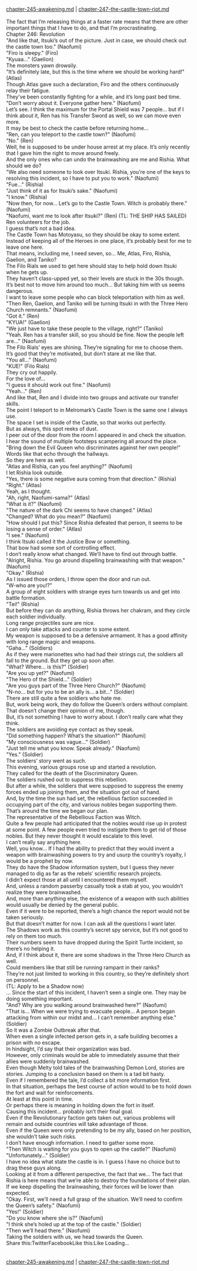 [chapter-245-awakening.md](./chapter-245-awakening.md) | [chapter-247-the-castle-town-riot.md](./chapter-247-the-castle-town-riot.md) <br/>
<br/>
The fact that I’m releasing things at a faster rate means that there are other important things that I have to do, and that I’m procrastinating.<br/>
Chapter 246: Revolution<br/>
"And like that, Itsuki’s out of the picture. Just in case, we should check out the castle town too." (Naofumi)<br/>
"Firo is sleepy." (Firo)<br/>
"Kyuaa…" (Gaelion)<br/>
The monsters yawn drowsily.<br/>
"It’s definitely late, but this is the time where we should be working hard!" (Atlas)<br/>
Though Atlas gave such a declaration, Firo and the others continuously relay their fatigue.<br/>
They’ve been constantly fighting for a while, and it’s long past bed time.<br/>
"Don’t worry about it. Everyone gather here." (Naofumi)<br/>
Let’s see. I think the maximum for the Portal Shield was 7 people… but if I think about it, Ren has his Transfer Sword as well, so we can move even more.<br/>
It may be best to check the castle before returning home…<br/>
"Ren, can you teleport to the castle town?" (Naofumi)<br/>
"No." (Ren)<br/>
Well, he is supposed to be under house arrest at my place. It’s only recently that I gave him the right to move around freely.<br/>
And the only ones who can undo the brainwashing are me and Rishia. What should we do?<br/>
"We also need someone to look over Itsuki. Rishia, you’re one of the keys to resolving this incident, so I have to put you to work." (Naofumi)<br/>
"Fue…" (Rishia)<br/>
"Just think of it as for Itsuki’s sake." (Naofumi)<br/>
"I know." (Rishia)<br/>
"Now then, for now… Let’s go to the Castle Town. Witch is probably there." (Naofumi)<br/>
"Naofumi, want me to look after Itsuki?" (Ren) (TL: THE SHIP HAS SAILED)<br/>
Ren volunteers for the job.<br/>
I guess that’s not a bad idea.<br/>
The Castle Town has Motoyasu, so they should be okay to some extent.<br/>
Instead of keeping all of the Heroes in one place, it’s probably best for me to leave one here.<br/>
That means, including me, I need seven, so… Me, Atlas, Firo, Rishia, Gaelion, and Taniko?<br/>
The Filo Rials we used to get here should stay to help hold down Itsuki when he gets up.<br/>
They haven’t class-upped yet, so their levels are stuck in the 30s though.<br/>
It’s best not to move him around too much… But taking him with us seems dangerous.<br/>
I want to leave some people who can block teleportation with him as well.<br/>
"Then Ren, Gaelion, and Taniko will be turning Itsuki in with the Three Hero Church remnants." (Naofumi)<br/>
"Got it." (Ren)<br/>
"KYUA!" (Gaelion)<br/>
"We just have to take these people to the village, right?" (Taniko)<br/>
"Yeah. Ren has a transfer skill, so you should be fine. Now the people left are…" (Naofumi)<br/>
The Filo Rials’ eyes are shining. They’re signaling for me to choose them.<br/>
It’s good that they’re motivated, but don’t stare at me like that.<br/>
"You all…" (Naofumi)<br/>
"KUE!" (Filo Rials)<br/>
They cry out happily.<br/>
For the love of…<br/>
"I guess it should work out fine." (Naofumi)<br/>
"Yeah…" (Ren)<br/>
And like that, Ren and I divide into two groups and activate our transfer skills.<br/>
The point I teleport to in Melromark’s Castle Town is the same one I always use.<br/>
The space I set is inside of the Castle, so that works out perfectly.<br/>
But as always, this spot reeks of dust.<br/>
I peer out of the door from the room I appeared in and check the situation.<br/>
I hear the sound of multiple footsteps scampering all around the place.<br/>
"Bring down the Evil Queen who discriminates against her own people!"<br/>
Words like that echo through the hallways.<br/>
So they are here as well.<br/>
"Atlas and Rishia, can you feel anything?" (Naofumi)<br/>
I let Rishia look outside.<br/>
"Yes, there is some negative aura coming from that direction." (Rishia)<br/>
"Right." (Atlas)<br/>
Yeah, as I thought.<br/>
"Ah, right, Naofumi-sama?" (Atlas)<br/>
"What is it?" (Naofumi)<br/>
"The nature of the dark Chi seems to have changed." (Atlas)<br/>
"Changed? What do you mean?" (Naofumi)<br/>
"How should I put this? Since Rishia defeated that person, it seems to be losing a sense of order." (Atlas)<br/>
"I see." (Naofumi)<br/>
I think Itsuki called it the Justice Bow or something.<br/>
That bow had some sort of controlling effect.<br/>
I don’t really know what changed. We’ll have to find out through battle.<br/>
"Alright, Rishia. You go around dispelling brainwashing with that weapon." (Naofumi)<br/>
"Okay." (Rishia)<br/>
As I issued those orders, I throw open the door and run out.<br/>
"W-who are you!?"<br/>
A group of eight soldiers with strange eyes turn towards us and get into battle formation.<br/>
"Tei!" (Rishia)<br/>
But before they can do anything, Rishia throws her chakram, and they circle each soldier individually.<br/>
Long range projectiles sure are nice.<br/>
I can only take attacks and counter to some extent.<br/>
My weapon is supposed to be a defensive armament. It has a good affinity with long range magic and weapons.<br/>
"Gaha…" (Soldiers)<br/>
As if they were marionettes who had had their strings cut, the soldiers all fall to the ground. But they get up soon after.<br/>
"What? Where… is this?" (Soldier)<br/>
"Are you up yet?" (Naofumi)<br/>
"The Hero of the Shield…" (Soldier)<br/>
"Are you guys part of the Three Hero Church?" (Naofumi)<br/>
"N-no… but for you to be an ally is… a bit…" (Soldier)<br/>
There are still quite a few soldiers who hate me.<br/>
But, work being work, they do follow the Queen’s orders without complaint. That doesn’t change their opinion of me, though.<br/>
But, it’s not something I have to worry about. I don’t really care what they think.<br/>
The soldiers are avoiding eye contact as they speak.<br/>
"Did something happen? What’s the situation?" (Naofumi)<br/>
"My consciousness was vague…" (Soldier)<br/>
"Just tell me what you know. Speak already." (Naofumi)<br/>
"Yes." (Soldier)<br/>
The soldiers’ story went as such.<br/>
This evening, various groups rose up and started a revolution.<br/>
They called for the death of the Discriminatory Queen.<br/>
The soldiers rushed out to suppress this rebellion.<br/>
But after a while, the soldiers that were supposed to suppress the enemy forces ended up joining them, and the situation got out of hand.<br/>
And, by the time the sun had set, the rebellious faction succeeded in occupying part of the city, and various nobles began supporting them.<br/>
That’s around the time we began our plan.<br/>
The representative of the Rebellious Faction was Witch.<br/>
Quite a few people had anticipated that the nobles would rise up in protest at some point. A few people even tried to instigate them to get rid of those nobles. But they never thought it would escalate to this level.<br/>
I can’t really say anything here.<br/>
Well, you know… If I had the ability to predict that they would invent a weapon with brainwashing powers to try and usurp the country’s royalty, I would be a prophet by now.<br/>
They do have the Shadow information system, but I guess they never managed to dig as far as the rebels’ scientific research projects.<br/>
I didn’t expect those at all until I encountered them myself.<br/>
And, unless a random passerby casually took a stab at you, you wouldn’t realize they were brainwashed.<br/>
And, more than anything else, the existence of a weapon with such abilities would usually be denied by the general public.<br/>
Even if it were to be reported, there’s a high chance the report would not be taken seriously.<br/>
But that doesn’t matter for now. I can ask all the questions I want later.<br/>
The Shadows work as this country’s secret spy service, but it’s not good to rely on them too much.<br/>
Their numbers seem to have dropped during the Spirit Turtle incident, so there’s no helping it.<br/>
And, if I think about it, there are some shadows in the Three Hero Church as well.<br/>
Could members like that still be running rampant in their ranks?<br/>
They’re not just limited to working in this country, so they’re definitely short on personnel.<br/>
(TL: Apply to be a Shadow now)<br/>
… Since the start of this incident, I haven’t seen a single one. They may be doing something important.<br/>
"And? Why are you walking around brainwashed here?" (Naofumi)<br/>
"That is… When we were trying to evacuate people… A person began attacking from within our midst and… I can’t remember anything else." (Soldier)<br/>
So it was a Zombie Outbreak after that.<br/>
When even a single infected person gets in, a safe building becomes a prison with no escape.<br/>
In hindsight, I’d say that their organization was bad.<br/>
However, only criminals would be able to immediately assume that their allies were suddenly brainwashed.<br/>
Even though Melty told tales of the brainwashing Demon Lord, stories are stories. Jumping to a conclusion based on them is a tad bit hasty.<br/>
Even if I remembered the tale, I’d collect a bit more information first.<br/>
In that situation, perhaps the best course of action would to be to hold down the fort and wait for reinforcements.<br/>
At least at this point in time.<br/>
Or perhaps there is meaning in holding down the fort in itself.<br/>
Causing this incident… probably isn’t their final goal.<br/>
Even if the Revolutionary faction gets taken out, various problems will remain and outside countries will take advantage of those.<br/>
Even if the Queen were only pretending to be my ally, based on her position, she wouldn’t take such risks.<br/>
I don’t have enough information. I need to gather some more.<br/>
"Then Witch is waiting for you guys to open up the castle?" (Naofumi)<br/>
"Unfortunately…" (Soldier)<br/>
I have no idea what state the castle is in. I guess I have no choice but to drag these guys along.<br/>
Looking at it from a different perspective, the fact that we… The fact that Rishia is here means that we’re able to destroy the foundations of their plan.<br/>
If we keep dispelling the brainwashing, their forces will be lower than expected.<br/>
"Okay. First, we’ll need a full grasp of the situation. We’ll need to confirm the Queen’s safety." (Naofumi)<br/>
"Yes!" (Soldier)<br/>
"Do you know where she is?" (Naofumi)<br/>
"I think she’s holed up at the top of the castle." (Soldier)<br/>
"Then we’ll head there." (Naofumi)<br/>
Taking the soldiers with us, we head towards the Queen.<br/>
Share this:TwitterFacebookLike this:Like Loading... <br/>
<br/>
<br/>
[chapter-245-awakening.md](./chapter-245-awakening.md) | [chapter-247-the-castle-town-riot.md](./chapter-247-the-castle-town-riot.md) <br/>

